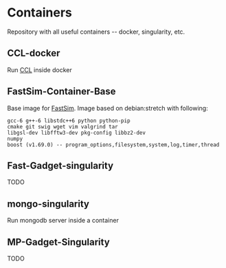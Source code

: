 # Containers
Repository with all useful containers -- docker, singularity, etc.

## CCL-docker
Run [CCL](https://github.com/LSSTDESC/CCL) inside docker

## FastSim-Container-Base
Base image for [FastSim](https://github.com/vrastil/FastSim). Image based on debian:stretch with following:
````
gcc-6 g++-6 libstdc++6 python python-pip
cmake git swig wget vim valgrind tar
libgsl-dev libfftw3-dev pkg-config libbz2-dev
numpy
boost (v1.69.0) -- program_options,filesystem,system,log,timer,thread
````

## Fast-Gadget-singularity
TODO

## mongo-singularity
Run mongodb server inside a container

## MP-Gadget-Singularity
TODO
